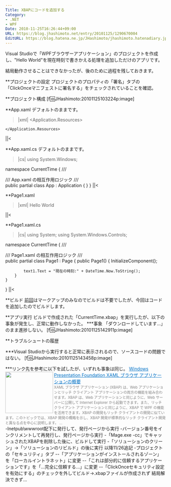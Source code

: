 ```yaml
---
Title: XBAPにコードを追加する
Category:
- .NET
- WPF
Date: 2010-11-25T16:26:44+09:00
URL: https://blog.jhashimoto.net/entry/20101125/1290670004
EditURL: https://blog.hatena.ne.jp/JHashimoto/jhashimoto.hatenadiary.jp/atom/entry/12921228815717258507
---
```


Visual Studioで「WPFブラウザーアプリケーション」のプロジェクトを作成し、"Hello World"を現在時刻で書きかえる処理を追加しただけのアプリです。

結局動作させることはできなかったが、後のために過程を残しておきます。

**プロジェクトの設定
プロジェクトのプロパティの「署名」タブの「ClickOnceマニフェストに署名する」をチェックされていることを確認。

**プロジェクト構成
[f:id:JHashimoto:20101125103224p:image]

**App.xaml
デフォルトのままです。
>|xml|
<Application x:Class="CurrentTime.App"
             xmlns="http://schemas.microsoft.com/winfx/2006/xaml/presentation"
             xmlns:x="http://schemas.microsoft.com/winfx/2006/xaml"
             StartupUri="Page1.xaml">
    <Application.Resources>
        
    </Application.Resources>
</Application>
||<

**App.xaml.cs
デフォルトのままです。
>|cs|
using System.Windows;

namespace CurrentTime {
    /// <summary>
    /// App.xaml の相互作用ロジック
    /// </summary>
    public partial class App : Application {
    }
}
||<

**Page1.xaml
>|xml|
<Page x:Class="CurrentTime.Page1"
      xmlns="http://schemas.microsoft.com/winfx/2006/xaml/presentation"
      xmlns:x="http://schemas.microsoft.com/winfx/2006/xaml"
      Title="Page1">
    <TextBox x:Name="text1" FontSize="24">Hello World</TextBox>
</Page>
||<

**Page1.xaml.cs
>|cs|
using System;
using System.Windows.Controls;

namespace CurrentTime {
    /// <summary>
    /// Page1.xaml の相互作用ロジック
    /// </summary>
    public partial class Page1 : Page {
        public Page1() {
            InitializeComponent();

            text1.Text = "現在の時刻:" + DateTime.Now.ToString();
        }
    }
}
||<

**ビルド
<a href="http://d.hatena.ne.jp/JHashimoto/20101124/1290567320">前回</a>はマークアップのみなのでビルドは不要でしたが、今回はコードを追加したのでビルドします。

**アプリ実行
ビルドで作成された「CurrentTime.xbap」を実行したが、以下の事象が発生し、正常に動作しなかった。
***事象
「ダウンロードしています...」のまま進捗しない。
[f:id:JHashimoto:20101125142911p:image]

**トラブルシュートの履歴

***Visual Studioから実行すると正常に表示されるので、ソースコードの問題ではない。
[f:id:JHashimoto:20101125143458p:image]

***リンク先を参考に以下を試したが、いずれも事象は同じ。
<a href="http://msdn.microsoft.com/ja-jp/library/aa970060%28VS.90%29.aspx" target="_blank"><img class="alignleft" align="left" border="0" src="http://capture.heartrails.com/150x130/shadow?http://msdn.microsoft.com/ja-jp/library/aa970060%28VS.90%29.aspx" alt="" width="150" height="130" /></a><a style="color:#0070C5;" href="http://msdn.microsoft.com/ja-jp/library/aa970060%28VS.90%29.aspx" target="_blank">Windows Presentation Foundation XAML ブラウザ アプリケーションの概要</a><a href="http://b.hatena.ne.jp/entry/http://msdn.microsoft.com/ja-jp/library/aa970060%28VS.90%29.aspx" target="_blank"><img border="0" src="http://b.hatena.ne.jp/entry/image/http://msdn.microsoft.com/ja-jp/library/aa970060%28VS.90%29.aspx" alt="" /></a><br><span style="color: #808080;font-size: 80%;">XAML ブラウザ アプリケーション (XBAP) は、Web アプリケーションとリッチ クライアント アプリケーションの両方の機能を組み合わせます。XBAP は、Web アプリケーションと同じように、Web サーバーに公開して Internet Explorer から起動できます。また、リッチ クライアント アプリケーションと同じように、XBAP で WPF の機能を活用できます。XBAP の開発もリッチ クライアントの開発に似ています。このトピックでは、XBAP 開発の概略を示し、XBAP 開発が標準的なリッチ クライアント開発と異なる点を中心に説明します。 ...</span><br style="clear:both;" />
-Inetpub\wwwroot配下に発行して、発行ページから実行
-バージョン番号をインクリメントして再発行し、発行ページから実行
-「Mage.exe -cc」でキャッシュされたXBAPを削除した後に、ビルドして実行
-「ソリューションのクリーン」→「ソリューションのリビルド」の後に実行
以降11/26追記
-プロジェクトの「セキュリティ」タブ
--「アプリケーションがインストールされるゾーン」を「ローカルイントラネット」に変更
--「これは部分的に信頼するアプリケーションです」を「...完全に信頼する...」に変更
--「ClickOnceセキュリティ設定を有効にする」のチェックを外してビルド→.xbapファイルが作成されず
結局解決できず...
